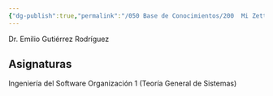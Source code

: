 ```yaml
---
{"dg-publish":true,"permalink":"/050 Base de Conocimientos/200  Mi Zettelkasten/100 Docencia/EGR Zettel Lectures/","tags":["gardenEntry","gardenEntry"]}
---
```


Dr. Emilio Gutiérrez Rodríguez

## Asignaturas
Ingeniería del Software
Organización 1 (Teoría General de Sistemas)
